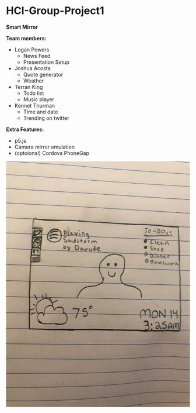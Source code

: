 # HCI-Group-Project1

**Smart Mirror**

**Team members:**
- Logan Powers
  - News Feed
  - Presentation Setup
- Joshua Acosta
  - Quote generator
  - Weather
- Terran King
  - Todo list
  - Music player
- Kennet Thurman
  - Time and date
  - Trending on twitter

**Extra Features:**
- p5.js
- Camera mirror emulation
- (optoional) Cordova PhoneGap








![Interface](https://github.com/kennet22/HCI-Group-Project1/blob/master/interfaceV1.jpg?raw=true)
